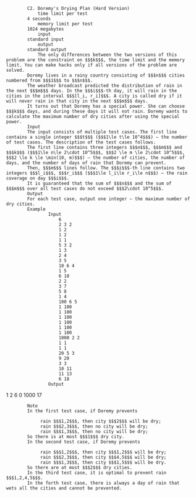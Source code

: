 			C2. Doremy's Drying Plan (Hard Version)
				time limit per test
			4 seconds
				memory limit per test
			1024 megabytes
				input
			standard input
				output
			standard output
				The only differences between the two versions of this problem are the constraint on $$$k$$$, the time limit and the memory limit. You can make hacks only if all versions of the problem are solved.
			Doremy lives in a rainy country consisting of $$$n$$$ cities numbered from $$$1$$$ to $$$n$$$.
			The weather broadcast predicted the distribution of rain in the next $$$m$$$ days. In the $$$i$$$-th day, it will rain in the cities in the interval $$$[l_i, r_i]$$$. A city is called dry if it will never rain in that city in the next $$$m$$$ days.
			It turns out that Doremy has a special power. She can choose $$$k$$$ days, and during these days it will not rain. Doremy wants to calculate the maximum number of dry cities after using the special power.
			Input
			The input consists of multiple test cases. The first line contains a single integer $$$t$$$ ($$$1\le t\le 10^4$$$) — the number of test cases. The description of the test cases follows.
			The first line contains three integers $$$n$$$, $$$m$$$ and $$$k$$$ ($$$1\le n\le 2\cdot 10^5$$$, $$$2 \le m \le 2\cdot 10^5$$$, $$$2 \le k \le \min(10, m)$$$) — the number of cities, the number of days, and the number of days of rain that Doremy can prevent.
			Then, $$$m$$$ lines follow. The $$$i$$$-th line contains two integers $$$l_i$$$, $$$r_i$$$ ($$$1\le l_i\le r_i\le n$$$) — the rain coverage on day $$$i$$$.
			It is guaranteed that the sum of $$$n$$$ and the sum of $$$m$$$ over all test cases do not exceed $$$2\cdot 10^5$$$.
			Output
			For each test case, output one integer — the maximum number of dry cities.
			Example
					Input
						6
						2 3 2
						1 2
						1 2
						1 1
						5 3 2
						1 3
						2 4
						3 5
						10 6 4
						1 5
						6 10
						2 2
						3 7
						5 8
						1 4
						100 6 5
						1 100
						1 100
						1 100
						1 100
						1 100
						1 100
						1000 2 2
						1 1
						1 1
						20 5 3
						9 20
						3 3
						10 11
						11 13
						6 18
					Output
					
1
2
6
0
1000
17

			Note
			In the first test case, if Doremy prevents
			 
				 rain $$$1,2$$$, then city $$$2$$$ will be dry; 
				 rain $$$2,3$$$, then no city will be dry; 
				 rain $$$1,3$$$, then no city will be dry; 
			So there is at most $$$1$$$ dry city.
			In the second test case, if Doremy prevents
			 
				 rain $$$1,2$$$, then city $$$1,2$$$ will be dry; 
				 rain $$$2,3$$$, then city $$$4,5$$$ will be dry; 
				 rain $$$1,3$$$, then city $$$1,5$$$ will be dry. 
			So there are at most $$$2$$$ dry cities.
			In the third test case, it is optimal to prevent rain $$$1,2,4,5$$$.
			In the forth test case, there is always a day of rain that wets all the cities and cannot be prevented.
